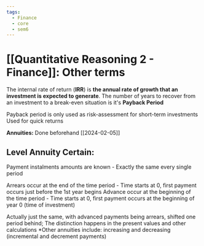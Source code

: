 ```yaml
---
tags:
  - Finance
  - core
  - sem6
---
```

# [[Quantitative Reasoning 2 -  Finance]]: Other terms

The internal rate of return (**IRR**) is **the annual rate of growth that an investment is expected to generate**.
The number of years to recover from an investment to a break-even situation is it's **Payback Period** 

Payback period is only used as risk-assessment for short-term investments
	Used for quick returns

**Annuities:** Done beforehand [[2024-02-05]]

## Level Annuity Certain: 
Payment instalments amounts are known - Exactly the same every single period

Arrears occur at the end of the time period - Time starts at 0, first payment occurs just before the 1st year begins
Advance occur at the beginning of the time period - Time starts at 0, first payment occurs at the beginning of year 0 (time of investment)

Actually just the same, with advanced payments being arrears, shifted one period behind; The distinction happens in the present values and other calculations
*Other annuities include: increasing and decreasing (incremental and decrement payments)

